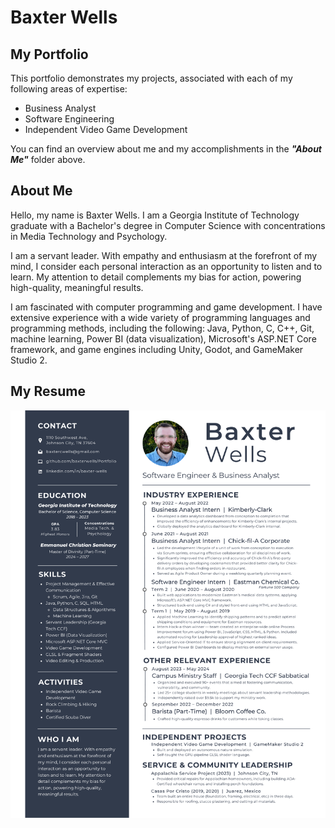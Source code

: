 # Baxter Wells

## My Portfolio

This portfolio demonstrates my projects, associated with each of my following areas of expertise:

- Business Analyst
- Software Engineering
- Independent Video Game Development

You can find an overview about me and my accomplishments in the ***"About Me"*** folder above.

## About Me

Hello, my name is Baxter Wells. I am a Georgia Institute of Technology graduate with a Bachelor's degree in Computer Science with concentrations in Media Technology and Psychology.

I am a servant leader. With empathy and enthusiasm at the forefront of my mind, I consider each personal interaction as an opportunity to listen and to learn. My attention to detail complements my bias for action, powering high-quality, meaningful results.

I am fascinated with computer programming and game development. I have extensive experience with a wide variety of programming languages and programming methods, including the following: Java, Python, C, C++, Git, machine learning, Power BI (data visualization), Microsoft's ASP.NET Core framework, and game engines including Unity, Godot, and GameMaker Studio 2.

## My Resume

![A glance at Baxter Wells's resume.](<Independent Game Development Projects/Assets/Resume/Resume - Baxter Wells.png>)
